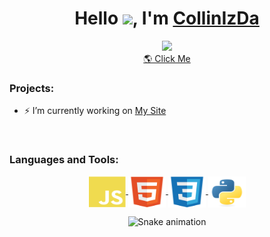

<h1 align="center">
Hello <img src="https://media.giphy.com/media/hvRJCLFzcasrR4ia7z/giphy.gif" width="28">, I'm <a href="https://collinizda.de/">CollinIzDa</a>
</h1>

<div align="center">

<a href="https://collinizda.de" target="_blank"><img src="https://collinizda.de/img/besen.png" target="_blank"></a>
<br>
<a href="https://collinizda.de/">🌎 Click Me</a>
</div>

<div align="left">

<h3 align="left">Projects:</h3>

</h1>

- ⚡ I’m currently working on <a href="https://collinizda.de/">My Site</a>

</div>

<br>

<div align="center" valign="top">

  <h3 align="left">Languages and Tools:</h3>
  
  <a href="https://developer.mozilla.org/en-US/docs/Web/JavaScript">
  <img align="center" alt="Js" height="50" width="60" src="https://raw.githubusercontent.com/devicons/devicon/master/icons/javascript/javascript-plain.svg">
  </a>
  
  <a href="https://w3.org/html/">
  <img align="center" alt="HTML" height="50" width="60" src="https://raw.githubusercontent.com/devicons/devicon/master/icons/html5/html5-original.svg">
  </a>
  
  <a href="https://w3.org/css">
  <img align="center" alt="CSS" height="50" width="60" src="https://raw.githubusercontent.com/devicons/devicon/master/icons/css3/css3-original.svg">
  </a>
  
  <a href="https://python.org">
  <img align="center" alt="Python" height="50" width="60" src="https://raw.githubusercontent.com/devicons/devicon/master/icons/python/python-original.svg">
  </a>
</div>

<div align="center">

  ![Snake animation](https://github.com/danielbped/danielbped/blob/output/github-contribution-grid-snake.svg)
  
</div>

